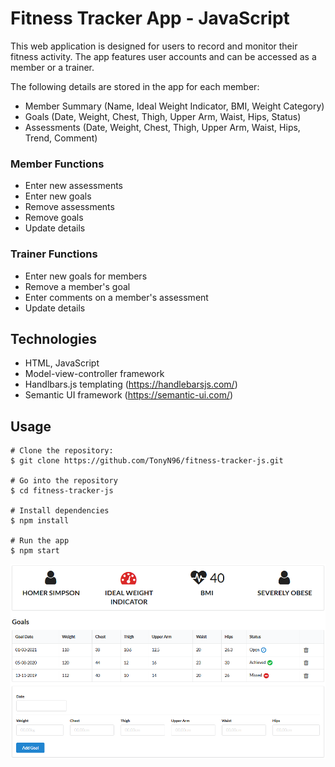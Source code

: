 # Fitness Tracker App - JavaScript

This web application is designed for users to record and monitor their fitness activity. The app features user accounts and can be accessed as a member or a trainer.

The following details are stored in the app for each member:
- Member Summary (Name, Ideal Weight Indicator, BMI, Weight Category)
- Goals (Date, Weight, Chest, Thigh, Upper Arm, Waist, Hips, Status)
- Assessments (Date, Weight, Chest, Thigh, Upper Arm, Waist, Hips, Trend, Comment)

### Member Functions
- Enter new assessments
- Enter new goals
- Remove assessments
- Remove goals
- Update details

### Trainer Functions
-  Enter new goals for members
-  Remove a member's goal
-  Enter comments on a member's assessment
-  Update details

## Technologies
- HTML, JavaScript
- Model-view-controller framework
- Handlbars.js templating (https://handlebarsjs.com/)
- Semantic UI framework (https://semantic-ui.com/)

## Usage

```
# Clone the repository:
$ git clone https://github.com/TonyN96/fitness-tracker-js.git

# Go into the repository
$ cd fitness-tracker-js

# Install dependencies
$ npm install

# Run the app
$ npm start
```

![Dashboard View](images/dashboard.png)